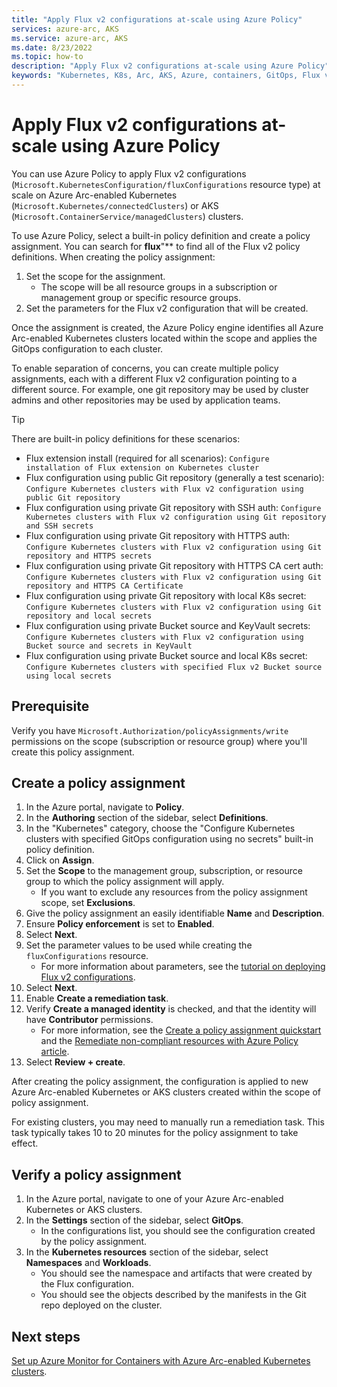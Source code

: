 ```yaml
---
title: "Apply Flux v2 configurations at-scale using Azure Policy"
services: azure-arc, AKS
ms.service: azure-arc, AKS
ms.date: 8/23/2022
ms.topic: how-to
description: "Apply Flux v2 configurations at-scale using Azure Policy"
keywords: "Kubernetes, K8s, Arc, AKS, Azure, containers, GitOps, Flux v2"
---
```


# Apply Flux v2 configurations at-scale using Azure Policy

You can use Azure Policy to apply Flux v2 configurations (`Microsoft.KubernetesConfiguration/fluxConfigurations` resource type) at scale on Azure Arc-enabled Kubernetes (`Microsoft.Kubernetes/connectedClusters`) or AKS (`Microsoft.ContainerService/managedClusters`) clusters.

To use Azure Policy, select a built-in policy definition and create a policy assignment. You can search for **flux**"** to find all of the Flux v2 policy definitions. When creating the policy assignment:
1. Set the scope for the assignment.
    * The scope will be all resource groups in a subscription or management group or specific resource groups.
2. Set the parameters for the Flux v2 configuration that will be created. 

Once the assignment is created, the Azure Policy engine identifies all Azure Arc-enabled Kubernetes clusters located within the scope and applies the GitOps configuration to each cluster.

To enable separation of concerns, you can create multiple policy assignments, each with a different Flux v2 configuration pointing to a different source. For example, one git repository may be used by cluster admins and other repositories may be used by application teams.

> [!TIP]
> There are built-in policy definitions for these scenarios:
> * Flux extension install (required for all scenarios): `Configure installation of Flux extension on Kubernetes cluster`
> * Flux configuration using public Git repository (generally a test scenario): `Configure Kubernetes clusters with Flux v2 configuration using public Git repository`
> * Flux configuration using private Git repository with SSH auth: `Configure Kubernetes clusters with Flux v2 configuration using Git repository and SSH secrets`
> * Flux configuration using private Git repository with HTTPS auth: `Configure Kubernetes clusters with Flux v2 configuration using Git repository and HTTPS secrets`
> * Flux configuration using private Git repository with HTTPS CA cert auth: `Configure Kubernetes clusters with Flux v2 configuration using Git repository and HTTPS CA Certificate`
> * Flux configuration using private Git repository with local K8s secret: `Configure Kubernetes clusters with Flux v2 configuration using Git repository and local secrets`
> * Flux configuration using private Bucket source and KeyVault secrets: `Configure Kubernetes clusters with Flux v2 configuration using Bucket source and secrets in KeyVault`
> * Flux configuration using private Bucket source and local K8s secret: `Configure Kubernetes clusters with specified Flux v2 Bucket source using local secrets`

## Prerequisite

Verify you have `Microsoft.Authorization/policyAssignments/write` permissions on the scope (subscription or resource group) where you'll create this policy assignment.

## Create a policy assignment

1. In the Azure portal, navigate to **Policy**.
1. In the **Authoring** section of the sidebar, select **Definitions**.
1. In the "Kubernetes" category, choose the "Configure Kubernetes clusters with specified GitOps configuration using no secrets" built-in policy definition. 
1. Click on **Assign**.
1. Set the **Scope** to the management group, subscription, or resource group to which the policy assignment will apply.
    * If you want to exclude any resources from the policy assignment scope, set **Exclusions**.
1. Give the policy assignment an easily identifiable **Name** and **Description**.
1. Ensure **Policy enforcement** is set to **Enabled**.
1. Select **Next**.
1. Set the parameter values to be used while creating the `fluxConfigurations` resource.
    * For more information about parameters, see the [tutorial on deploying Flux v2 configurations](./tutorial-use-gitops-flux2.md).
1. Select **Next**.
1. Enable **Create a remediation task**.
1. Verify **Create a managed identity** is checked, and that the identity will have **Contributor** permissions. 
    * For more information, see the [Create a policy assignment quickstart](../../governance/policy/assign-policy-portal.md) and the [Remediate non-compliant resources with Azure Policy article](../../governance/policy/how-to/remediate-resources.md).
1. Select **Review + create**.

After creating the policy assignment, the configuration is applied to new Azure Arc-enabled Kubernetes or AKS clusters created within the scope of policy assignment.

For existing clusters, you may need to manually run a remediation task. This task typically takes 10 to 20 minutes for the policy assignment to take effect.

## Verify a policy assignment

1. In the Azure portal, navigate to one of your Azure Arc-enabled Kubernetes or AKS clusters.
1. In the **Settings** section of the sidebar, select **GitOps**.
    * In the configurations list, you should see the configuration created by the policy assignment.
1. In the **Kubernetes resources** section of the sidebar, select **Namespaces** and **Workloads**.
    * You should see the namespace and artifacts that were created by the Flux configuration.
    * You should see the objects described by the manifests in the Git repo deployed on the cluster.

## Next steps

[Set up Azure Monitor for Containers with Azure Arc-enabled Kubernetes clusters](../../azure-monitor/containers/container-insights-enable-arc-enabled-clusters.md).
